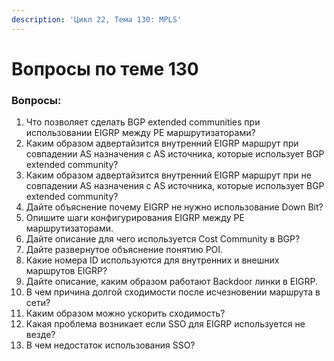 ```yaml
---
description: 'Цикл 22, Тема 130: MPLS'
---
```


# Вопросы по теме 130

### Вопросы:

1. Что позволяет сделать BGP extended communities при использовании EIGRP между PE маршрутизаторами?
2. Каким образом адвертайзится внутренний EIGRP маршрут при совпадении AS назначения с AS источника, которые использует BGP extended community?
3. Каким образом адвертайзится внутренний EIGRP маршрут при не совпадении AS назначения с AS источника, которые использует BGP extended community?
4. Дайте объяснение почему EIGRP не нужно использование Down Bit?
5. Опишите шаги конфигурирования EIGRP между PE маршрутизаторами.
6. Дайте описание для чего используется Cost Community в BGP?
7. Дайте развернутое объяснение понятию POI.
8. Какие номера ID используются для внутренних и внешних маршрутов EIGRP?
9. Дайте описание, каким образом работают Backdoor линки в EIGRP.
10. В чем причина долгой сходимости после исчезновении маршрута в сети?
11. Каким образом можно ускорить сходимость?
12. Какая проблема возникает если SSO для EIGRP используется не везде?
13. В чем недостаток использования SSO?

